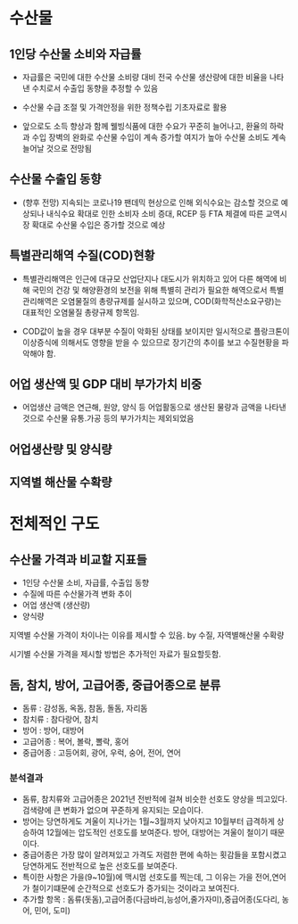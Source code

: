# 수산물

## 1인당 수산물 소비와 자급률
- 자급률은 국민에 대한 수산물 소비량 대비 전국 수산물 생산량에 대한 비율을 나타낸 수치로서 수출입 동향을 추정할 수 있음

- 수산물 수급 조절 및 가격안정을 위한 정책수립 기초자료로 활용

- 앞으로도 소득 향상과 함께 웰빙식품에 대한 수요가 꾸준히 늘어나고, 환율의 하락과 수입 장벽의 완화로 수산물 수입이 계속 증가할 여지가 높아 수산물 소비도 계속 늘어날 것으로 전망됨


##  수산물 수출입 동향
- (향후 전망) 지속되는 코로나19 팬데믹 현상으로 인해 외식수요는 감소할 것으로 예상되나 내식수요 확대로 인한 소비자 소비 증대, RCEP 등 FTA 체결에 따른 교역시장 확대로 수산물 수입은 증가할 것으로 예상

## 특별관리해역 수질(COD)현황
 - 특별관리해역은 인근에 대규모 산업단지나 대도시가 위치하고 있어 다른 해역에 비해 국민의 건강 및 해양환경의 보전을 위해 특별히 관리가 필요한 해역으로서 특별관리해역은 오염물질의 총량규제를 실시하고 있으며, COD(화학적산소요구량)는 대표적인 오염물질 총량규제 항목임.

 - COD값이 높을 경우 대부분 수질이 악화된 상태를 보이지만 일시적으로 플랑크톤이 이상증식에 의해서도 영향을 받을 수 있으므로 장기간의 추이를 보고 수질현황을 파악해야 함.

## 어업 생산액 및 GDP 대비 부가가치 비중
- 어업생산 금액은 연근해, 원양, 양식 등 어업활동으로 생산된 물량과 금액을 나타낸 것으로 수산물 유통.가공 등의 부가가치는 제외되었음

## 어업생산량 및 양식량 

## 지역별 해산물 수확량




# 전체적인 구도

## 수산물 가격과 비교할 지표들
- 1인당 수산물 소비, 자급률, 수출입 동향
- 수질에 따른 수산물가격 변화 추이
- 어업 생산액 (생산량)
- 양식량

지역별 수산물 가격이 차이나는 이유를 제시할 수 있음.
by 수질, 자역별해산물 수확량

시기별 수산물 가격을 제시할 방법은 추가적인 자료가 필요할듯함. 

## 돔, 참치, 방어, 고급어종, 중급어종으로 분류
- 돔류 : 감성돔, 옥돔, 참돔, 돌돔, 자리돔
- 참치류 : 참다랑어, 참치
- 방어 : 방어, 대방어
- 고급어종 : 복어, 볼락, 뽈락, 홍어
- 중급어종 : 고등어회, 광어, 우럭, 숭어, 전어, 연어

### 분석결과
- 돔류, 참치류와 고급어종은 2021년 전반적에 걸쳐 비슷한 선호도 양상을 띄고있다. 검색량에 큰 변화가 없으며 꾸준하게 유지되는 모습이다.
- 방어는 당연하게도 겨울이 지나가는 1월~3월까지 낮아지고 10월부터 급격하게 상승하여 12월에는 압도적인 선호도를 보여준다. 방어, 대방어는 겨울이 철이기 때문이다.
- 중급어종은 가장 많이 알려져있고 가격도 저렴한 편에 속하는 횟감들을 포함시켰고 당연하게도 전반적으로 높은 선호도를 보여준다.
- 특이한 사항은 가을(9~10월)에 맥시멈 선호도를 찍는데, 그 이유는 가을 전어,연어가 철이기떄문에 순간적으로 선호도가 증가되는 것이라고 보여진다.
- 추가할 항목 : 돔류(돗돔),고급어종(다금바리,능성어,줄가자미),중급어종(도다리, 농어, 민어, 도미)